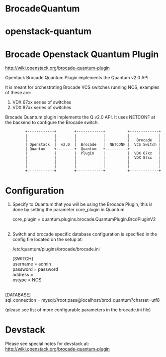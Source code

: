 BrocadeQuantum
==============

openstack-quantum
=================

Brocade Openstack Quantum Plugin
================================

http://wiki.openstack.org/brocade-quantum-plugin

Opentack Brocade Quantum Plugin implements the Quantum v2.0 API.

It is meant for orchestrating Brocade VCS switches running NOS, examples of these are:

   1. VDX 67xx series of switches
   2. VDX 87xx series of switches


Brocade Quantum plugin implements the Q v2.0 API. It uses NETCONF at the backend
to configure the Brocade switch.


             +------------+        +------------+          +-------------+
             |            |        |            |          |             |
             |            |        |            |          |   Brocade   |
             | Openstack  |  v2.0  |  Brocade   |  NETCONF |  VCS Switch |
             | Quantum    +--------+  Quantum   +----------+             |
             |            |        |  Plugin    |          |  VDX 67xx   |
             |            |        |            |          |  VDX 87xx   |
             |            |        |            |          |             |
             |            |        |            |          |             |
             +------------+        +------------+          +-------------+


Configuration
=============

1. Specify to Quantum that you will be using the Brocade Plugin, this is done
by setting the parameter core_plugin in Quantum

   core_plugin = quantum.plugins.brocade.QuantumPlugin.BrcdPluginV2<br><br>


2. Switch and brocade specific database configuration is specified in the config file located
on the setup at:

   /etc/quantum/plugins/brocade/brocade.ini<br>

   [SWITCH]<br>
   username = admin<br>
   password = password<br>
   address  = <switch mgmt ip address><br>
   ostype   = NOS<br>
<br>
   [DATABASE]<br>
   sql_connection = mysql://root:pass@localhost/brcd_quantum?charset=utf8<br>

   (please see list of more configurable parameters in the brocade.ini file)


Devstack
========

Please see special notes for devstack at:
http://wiki.openstack.org/brocade-quantum-plugin

